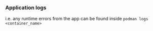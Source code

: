 ### Application logs
i.e. any runtime errors from the app can be found inside `podman logs <container_name>`
